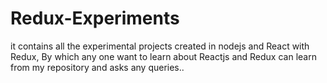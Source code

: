# Redux-Experiments
it contains all the experimental projects created in nodejs and React with Redux, By which any one want to learn about Reactjs and Redux can learn from my repository and asks any queries..
